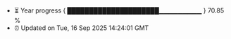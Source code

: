 - ⏳ Year progress { █████████████████████▁▁▁▁▁▁▁▁▁ } 70.85 %
- ⏰ Updated on Tue, 16 Sep 2025 14:24:01 GMT

